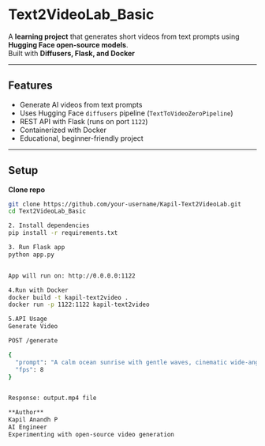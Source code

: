 # Text2VideoLab_Basic

A **learning project** that generates short videos from text prompts using **Hugging Face open-source models**.  
Built with **Diffusers, Flask, and Docker**

---

## Features
- Generate AI videos from text prompts
- Uses Hugging Face `diffusers` pipeline (`TextToVideoZeroPipeline`)
- REST API with Flask (runs on port `1122`)
- Containerized with Docker
- Educational, beginner-friendly project

---

##  Setup

**Clone repo**
```bash
git clone https://github.com/your-username/Kapil-Text2VideoLab.git
cd Text2VideoLab_Basic

2. Install dependencies
pip install -r requirements.txt

3. Run Flask app
python app.py


App will run on: http://0.0.0.0:1122

4.Run with Docker
docker build -t kapil-text2video .
docker run -p 1122:1122 kapil-text2video

5.API Usage
Generate Video

POST /generate

{
  "prompt": "A calm ocean sunrise with gentle waves, cinematic wide-angle, ultra-realistic, 4K",
  "fps": 8
}


Response: output.mp4 file

**Author**
Kapil Anandh P
AI Engineer
Experimenting with open-source video generation
